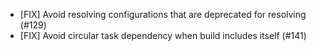- [FIX] Avoid resolving configurations that are deprecated for resolving (#129)
- [FIX] Avoid circular task dependency when build includes itself (#141)